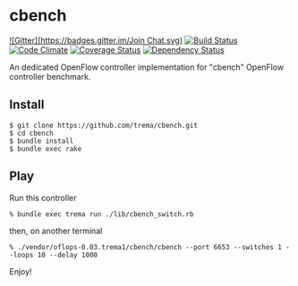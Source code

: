 cbench
======
[![Gitter](https://badges.gitter.im/Join Chat.svg)](https://gitter.im/trema/cbench?utm_source=badge&utm_medium=badge&utm_campaign=pr-badge&utm_content=badge)
[![Build Status](http://img.shields.io/travis/trema/cbench/develop.svg?style=flat)][travis]
[![Code Climate](http://img.shields.io/codeclimate/github/trema/cbench.svg?style=flat)][codeclimate]
[![Coverage Status](http://img.shields.io/coveralls/trema/cbench/develop.svg?style=flat)][coveralls]
[![Dependency Status](http://img.shields.io/gemnasium/trema/cbench.svg?style=flat)][gemnasium]

An dedicated OpenFlow controller implementation for "cbench" OpenFlow
controller benchmark.

[travis]: http://travis-ci.org/trema/cbench
[codeclimate]: https://codeclimate.com/github/trema/cbench
[coveralls]: https://coveralls.io/r/trema/cbench
[gemnasium]: https://gemnasium.com/trema/cbench


Install
-------

```
$ git clone https://github.com/trema/cbench.git
$ cd cbench
$ bundle install
$ bundle exec rake
```


Play
----

Run this controller

```
% bundle exec trema run ./lib/cbench_switch.rb
```

then, on another terminal

```
% ./vendor/oflops-0.03.trema1/cbench/cbench --port 6653 --switches 1 --loops 10 --delay 1000
```

Enjoy!
